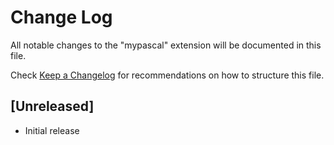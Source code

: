 # Change Log

All notable changes to the "mypascal" extension will be documented in this file.

Check [Keep a Changelog](http://keepachangelog.com/) for recommendations on how to structure this file.

## [Unreleased]

- Initial release
